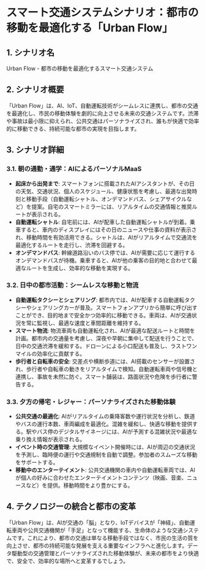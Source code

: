 # スマート交通システムシナリオ：都市の移動を最適化する「Urban Flow」

## 1. シナリオ名
Urban Flow - 都市の移動を最適化するスマート交通システム

## 2. シナリオ概要
「Urban Flow」は、AI、IoT、自動運転技術がシームレスに連携し、都市の交通を最適化し、市民の移動体験を劇的に向上させる未来の交通システムです。渋滞や事故は最小限に抑えられ、公共交通はパーソナライズされ、誰もが快適で効率的に移動できる、持続可能な都市の実現を目指します。

## 3. シナリオ詳細

### 3.1. 朝の通勤・通学：AIによるパーソナルMaaS
- **起床から出発まで**: スマートフォンに搭載されたAIアシスタントが、その日の天気、交通状況、個人のスケジュール、健康状態を考慮し、最適な出発時刻と移動手段（自動運転シャトル、オンデマンドバス、シェアサイクルなど）を提案。自宅のスマートミラーには、リアルタイムの交通情報と推奨ルートが表示される。
- **自動運転シャトル**: 自宅前には、AIが配車した自動運転シャトルが到着。乗車すると、車内のディスプレイにはその日のニュースや仕事の資料が表示され、移動時間を有効活用できる。シャトルは、AIがリアルタイムで交通流を最適化するルートを走行し、渋滞を回避する。
- **オンデマンドバス**: 幹線道路沿いのバス停では、AIが需要に応じて運行するオンデマンドバスが待機。乗車すると、AIが他の乗客の目的地と合わせて最適なルートを生成し、効率的な移動を実現する。

### 3.2. 日中の都市活動：シームレスな移動と物流
- **自動運転タクシーとシェアリング**: 都市内では、AIが配車する自動運転タクシーやシェアリングカーが普及。スマートフォンアプリから簡単に呼び出すことができ、目的地まで安全かつ効率的に移動できる。車両は、AIが交通状況を常に監視し、最適な速度と車間距離を維持する。
- **スマート物流**: 物流車両も自動運転化され、AIが最適な配送ルートと時間を計画。都市内の交通量を考慮し、深夜や早朝に集中して配送を行うことで、日中の交通渋滞を緩和する。ドローンによる小口配送も普及し、ラストワンマイルの効率化に貢献する。
- **歩行者と自転車の安全**: 交差点や横断歩道には、AI搭載のセンサーが設置され、歩行者や自転車の動きをリアルタイムで検知。自動運転車両や信号機と連携し、事故を未然に防ぐ。スマート舗装は、路面状況や危険を歩行者に警告する。

### 3.3. 夕方の帰宅・レジャー：パーソナライズされた移動体験
- **公共交通の最適化**: AIがリアルタイムの乗降客数や運行状況を分析し、鉄道やバスの運行本数、車両編成を最適化。混雑を緩和し、快適な移動を提供する。駅やバス停のデジタルサイネージには、AIが予測する混雑状況や最適な乗り換え情報が表示される。
- **イベント時の交通管理**: 大規模なイベント開催時には、AIが周辺の交通状況を予測し、臨時便の運行や交通規制を自動で調整。参加者のスムーズな移動をサポートする。
- **移動中のエンターテイメント**: 公共交通機関の車内や自動運転車両では、AIが個人の好みに合わせたエンターテイメントコンテンツ（映画、音楽、ニュースなど）を提供。移動時間をより豊かにする。

## 4. テクノロジーの統合と都市の変革

「Urban Flow」は、AIが交通の「脳」となり、IoTデバイスが「神経」、自動運転車両や公共交通機関が「手足」となって機能する、生命体のような交通システムです。これにより、都市の交通は単なる移動手段ではなく、市民の生活の質を向上させ、都市の持続可能な発展を支える重要なインフラへと進化します。データ駆動型の交通管理とパーソナライズされた移動体験が、未来の都市をより快適で、安全で、効率的な場所へと変革するでしょう。